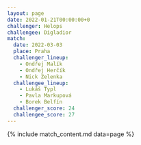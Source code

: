 ```yaml
---
layout: page
date: 2022-01-21T00:00:00+0
challenger: Helops
challengee: Digladior
match:
  date: 2022-03-03
  place: Praha
  challenger_lineup:
    - Ondřej Malík
    - Ondřej Herčík
    - Nick Zelenka
  challengee_lineup:
    - Lukáš Typl
    - Pavla Markupová
    - Borek Belfín
  challenger_score: 24
  challengee_score: 27
---
```


{% include match_content.md data=page %}
